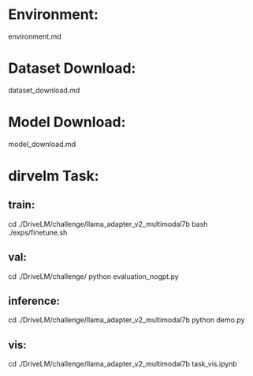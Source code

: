 # Environment:
environment.md

# Dataset Download:
dataset_download.md

# Model Download:
model_download.md

# dirvelm Task:
## train:
cd ./DriveLM/challenge/llama_adapter_v2_multimodal7b
bash ./exps/finetune.sh

## val:
cd ./DriveLM/challenge/
python evaluation_nogpt.py

## inference:
cd ./DriveLM/challenge/llama_adapter_v2_multimodal7b
python demo.py 

## vis:
cd ./DriveLM/challenge/llama_adapter_v2_multimodal7b
task_vis.ipynb